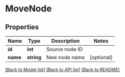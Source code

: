 # MoveNode

## Properties
Name | Type | Description | Notes
------------ | ------------- | ------------- | -------------
**id** | **int** | Source node ID | 
**name** | **string** | New node name | [optional] 

[[Back to Model list]](../README.md#documentation-for-models) [[Back to API list]](../README.md#documentation-for-api-endpoints) [[Back to README]](../README.md)


